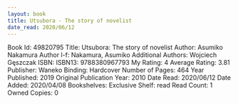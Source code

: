 ```yaml
---
layout: book
title: Utsubora - The story of novelist
date_read: 2020/06/12
---
```


Book Id: 49820795
Title: Utsubora: The story of novelist
Author: Asumiko Nakamura
Author l-f: Nakamura, Asumiko
Additional Authors: Wojciech Gęszczak
ISBN: 
ISBN13: 9788380967793
My Rating: 4
Average Rating: 3.81
Publisher: Waneko
Binding: Hardcover
Number of Pages: 464
Year Published: 2019
Original Publication Year: 2010
Date Read: 2020/06/12
Date Added: 2020/04/08
Bookshelves: 
Exclusive Shelf: read
Read Count: 1
Owned Copies: 0

